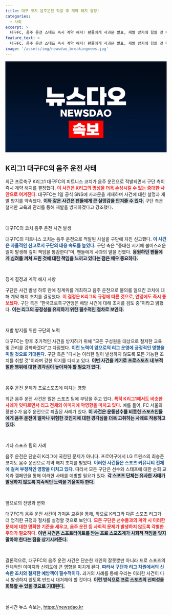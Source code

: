 ```yaml
---
title: 대구 코치 음주운전 적발 후 계약 해지 결정!
categories:
  - 사회
excerpt: >
  대구FC, 음주 운전 스태프 즉시 계약 해지! 팬들에게 사과문 발표, 재발 방지에 힘쓸 것 다짐. K리그, 잇단 위기 속 연맹 조치 주목. 클릭해 자세히 알아보세요!
feature_text: >
  대구FC, 음주 운전 스태프 즉시 계약 해지! 팬들에게 사과문 발표, 재발 방지에 힘쓸 것 다짐. K리그, 잇단 위기 속 연맹 조치 주목. 클릭해 자세히 알아보세요!
image: '/assets/img/newsdao_breakingnews.jpg'
---
```


<p><img src="/assets/img/newsdao_breakingnews.jpg" alt="koreaapp 속보" /></p>

<h2 data-ke-size="size26">K리그1 대구FC의 음주 운전 사태</h2>

<p data-ke-size="size16">최근 프로축구 K리그1 대구FC의 피트니스 코치가 음주 운전으로 적발되면서 구단 측이 즉시 계약 해지를 결정했다. <b><span style="color: #ee2323;">이 사건은 K리그의 명성을 더욱 손상시킬 수 있는 중대한 사안으로 여겨진다.</span></b> 대구FC는 1일 공식 SNS에 사과문을 게재하며 사건에 대한 설명과 재발 방지를 약속했다. <b><span style="background-color: #21538527;">이와 같은 사건은 팬들에게 큰 실망감을 안겨줄 수 있다.</span></b> 구단 측은 철저한 교육과 관리를 통해 재발을 방지하겠다고 강조했다.</p>

<p data-ke-size="size16">&nbsp;</p>

<p>대구FC의 코치 음주 운전 사건 발생</p>

<p data-ke-size="size16">대구FC의 피트니스 코치는 음주 운전으로 적발된 사실을 구단에 자진 신고했다. <b><span style="color: #1a5490;">이 사건은 자율적인 신고로서 구단의 대응 속도를 높였다.</span></b> 구단 측은 "중대한 시기에 불미스러운 일이 발생해 깊이 책임을 통감한다"며, 팬들에게 사과의 말을 전했다. <b><span style="background-color: #21538527;">응원하던 팬들에게 심려를 끼쳐 드린 것에 대한 책임을 느끼고 있다는 점은 매우 중요하다.</span></b></p>

<p data-ke-size="size16">&nbsp;</p>

<p>징계 결정과 계약 해지 사항</p>

<p data-ke-size="size16">구단은 사건 발생 하루 만에 징계위를 개최하고 음주 운전으로 물의를 일으킨 코치에 대해 계약 해지 조치를 결정했다. <b><span style="color: #ee2323;">이 결정은 K리그의 규정에 따른 것으로, 연맹에도 즉시 통보됐다.</span></b> 구단 측은 “한국프로축구연맹은 해당 사건에 대해 조치를 검토 중”이라고 밝혔다. <b><span style="background-color: #21538527;">이는 리그의 공정성을 유지하기 위한 필수적인 절차로 보인다.</span></b></p>

<p data-ke-size="size16">&nbsp;</p>

<p>재발 방지를 위한 구단의 노력</p>

<p data-ke-size="size16">대구FC는 향후 추가적인 사건을 방지하기 위해 "모든 구성원을 대상으로 철저한 교육 및 관리를 강화하겠다"고 다짐했다. <b><span style="color: #1a5490;">이런 노력이 앞으로의 리그 운영에 긍정적인 영향을 미칠 것으로 기대된다.</span></b> 구단 측은 "다시는 이러한 일이 발생하지 않도록 모든 가능한 조치를 취할 것"이라며 강한 의지를 다지고 있다. <b><span style="background-color: #21538527;">이번 사건을 계기로 프로스포츠 내 부적절한 행위에 대한 경각심이 높아져야 할 필요가 있다.</span></b></p>

<p data-ke-size="size16">&nbsp;</p>

<p>음주 운전 문제가 프로스포츠에 미치는 영향</p>

<p data-ke-size="size16">최근 음주 운전 사건은 많은 스포츠 팀에 부담을 주고 있다. <b><span style="color: #ee2323;">특히 K리그1에서도 비슷한 사례가 잇따르면서 리그 전체의 이미지에 악영향을 미치고 있다.</span></b> 예를 들어, FC 서울의 황현수가 음주 운전으로 퇴출된 사례가 있다. <b><span style="background-color: #21538527;">이 사건은 운동선수를 비롯한 스포츠인들에게 음주 운전이 얼마나 위험한 것인지에 대한 경각심을 더욱 고취하는 사례로 작용하고 있다.</span></b></p>

<p data-ke-size="size16">&nbsp;</p>

<p>기타 스포츠 팀의 사례</p>

<p data-ke-size="size16">음주 운전은 단순히 K리그에 국한된 문제가 아니다. 프로야구에서 LG 트윈스의 최승준 코치도 음주 운전으로 계약 해지 조치를 받았다. <b><span style="color: #1a5490;">이러한 사건들은 스포츠 커뮤니티 전체에 걸쳐 부정적인 영향을 미치고 있다.</span></b> 따라서 모든 구단은 선수와 스태프에 대한 순회 교육과 캠페인을 통해 이러한 사태를 예방할 필요가 있다. <b><span style="background-color: #21538527;">각 스포츠 단체는 유사한 사태가 발생하지 않도록 지속적인 노력을 기울여야 한다.</span></b></p>

<p data-ke-size="size16">&nbsp;</p>

<p>앞으로의 전망과 변화</p>

<p data-ke-size="size16">대구FC의 음주 운전 사건이 가져온 교훈을 통해, 앞으로 K리그와 다른 스포츠 리그가 더 엄격한 규정과 절차를 설정할 것으로 보인다. <b><span style="color: #ee2323;">모든 구단은 선수들과의 계약 시 이러한 문제에 대한 명확한 기준을 세우고, 음주 운전 등 사회적 문제가 발생하지 않도록 각별한 주의가 필요하다.</span></b> <b><span style="background-color: #21538527;">이번 사건은 스포트라이트를 받는 프로 스포츠계가 사회적 책임을 잊지 말아야 한다는 점을 상기시켜준다.</span></b></p>

<p data-ke-size="size16">&nbsp;</p>

<p>결론적으로, 대구FC의 음주 운전 사건은 단순한 개인의 잘못뿐만 아니라 프로 스포츠의 전체적인 이미지와 신뢰도에 큰 영향을 미치게 된다. <b><span style="color: #1a5490;">따라서 구단과 리그 차원에서의 신속한 조치와 철저한 예방책이 필수적이다.</span></b> 과거의 사례를 통해 우리는 이러한 사건이 다시 발생하지 않도록 반드시 대처해야 할 것이다. <b><span style="background-color: #21538527;">이런 방식으로 프로 스포츠의 신뢰성을 회복할 수 있을 것으로 기대된다.</span></b></p></p>

<p data-ke-size="size16">&nbsp;</p>
실시간 뉴스 속보는, <a href="https://newsdao.kr" rel="dofollow">https://newsdao.kr</a>


